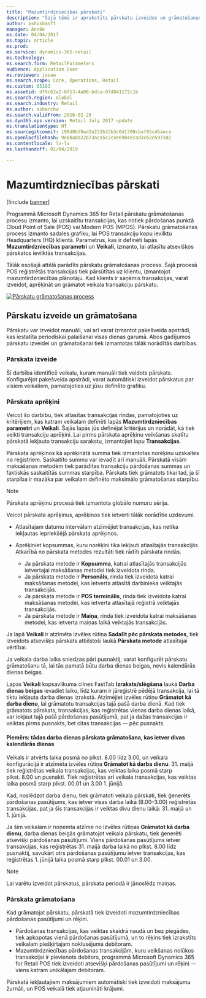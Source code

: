 ```yaml
---
title: "Mazumtirdzniecības pārskati"
description: "Šajā tēmā ir aprakstīts pārskatu izveides un grāmatošanas process."
author: ashishmsft
manager: AnnBe
ms.date: 04/04/2017
ms.topic: article
ms.prod: 
ms.service: dynamics-365-retail
ms.technology: 
ms.search.form: RetailParameters
audience: Application User
ms.reviewer: josaw
ms.search.scope: Core, Operations, Retail
ms.custom: 85183
ms.assetid: df9c62a2-6f13-4a08-bdca-07d041172c1b
ms.search.region: Global
ms.search.industry: Retail
ms.author: asharchw
ms.search.validFrom: 2016-02-28
ms.dyn365.ops.version: Retail July 2017 update
ms.translationtype: HT
ms.sourcegitcommit: 190d0b59ad2e232b33b3c0d1700cbaf95c45aeca
ms.openlocfilehash: 9e88a8b22b73aca5c2cee6984ecad3c62e597102
ms.contentlocale: lv-lv
ms.lasthandoff: 01/04/2019

---
```


# <a name="retail-statements"></a>Mazumtirdzniecības pārskati

[!include [banner](includes/banner.md)]

Programmā Microsoft Dynamics 365 for Retail pārskatu grāmatošanas procesu izmanto, lai uzskaitītu transakcijas, kas notiek pārdošanas punktā Cloud Point of Sale (POS) vai Modern POS (MPOS). Pārskatu grāmatošanas process izmanto sadales grafiku, lai POS transakciju kopu ievilktu Headquarters (HQ) klientā. Parametrus, kas ir definēti lapās **Mazumtirdzniecības parametri** un **Veikali**, izmanto, lai atlasītu atsevišķos pārskatos ievilktās transakcijas.

Tālāk esošajā attēlā parādīts pārskatu grāmatošanas process. Šajā procesā POS reģistrētās transakcijas tiek pārsūtītas uz klientu, izmantojot mazumtirdzniecības plānotāju. Kad klients ir saņēmis transakcijas, varat izveidot, aprēķināt un grāmatot veikala transakciju pārskatu.

[![Pārskatu grāmatošanas process](./media/retail-statements.png)](./media/retail-statements.png)

## <a name="creating-and-posting-statements"></a>Pārskatu izveide un grāmatošana

Pārskatu var izveidot manuāli, vai arī varat izmantot pakešveida apstrādi, kas iestatīta periodiskai palaišanai visas dienas garumā. Abos gadījumos pārskatu izveidei un grāmatošanai tiek izmantotas tālāk norādītās darbības.

### <a name="create-the-statement"></a>Pārskata izveide

Šī darbība identificē veikalu, kuram manuāli tiek veidots pārskats. Konfigurējot pakešveida apstrādi, varat automātiski izveidot pārskatus par visiem veikaliem, pamatojoties uz jūsu definēto grafiku.

### <a name="calculate-the-statement"></a>Pārskata aprēķini

Veicot šo darbību, tiek atlasītas transakcijas rindas, pamatojoties uz kritērijiem, kas katram veikalam definēti lapās **Mazumtirdzniecības parametri** un **Veikali**. Šajās lapās jūs definējat kritērijus un norādāt, kā tiek veikti transakciju aprēķini. Lai pirms pārskata aprēķinu veikšanas skatītu pārskatā iekļauto transakciju sarakstu, izmantojiet lapu **Transakcijas**.

Pārskata aprēķinos kā aprēķinātā summa tiek izmantotas norēķinu uzskaites no reģistriem. Saskaitīto summu var ievadīt arī manuāli. Pārskatā visām maksāšanas metodēm tiek parādītas transakciju pārdošanas summas un faktiskās saskaitītās summas starpība. Pārskats tiek grāmatots tikai tad, ja šī starpība ir mazāka par veikalam definēto maksimālo grāmatošanas starpību.

> [!NOTE]
> Pārskata aprēķinu procesā tiek izmantota globālo numuru sērija.

Veicot pārskata aprēķinus, aprēķinos tiek ietverti tālāk norādītie uzdevumi.

- Atlasītajam datumu intervālam atzīmējiet transakcijas, kas netika iekļautas iepriekšējā pārskata aprēķinos.
- Aprēķiniet kopsummas, kuru norēķini tika iekļauti atlasītajās transakcijās. Atkarībā no pārskata metodes rezultāti tiek rādīti pārskata rindās.

    - Ja pārskata metode ir **Kopsumma**, katrai atlasītajās transakcijās ietvertajai maksāšanas metodei tiek izveidota rinda.
    - Ja pārskata metode ir **Personāls**, rinda tiek izveidota katrai maksāšanas metodei, kas ietverta atlasītā darbinieka veiktajās transakcijās.
    - Ja pārskata metode ir **POS terminālis**, rinda tiek izveidota katrai maksāšanas metodei, kas ietverta atlasītajā reģistrā veiktajās transakcijās.
    - Ja pārskata metode ir **Maiņa**, rinda tiek izveidota katrai maksāšanas metodei, kas ietverta maiņas laikā veiktajās transakcijās.

Ja lapā **Veikali** ir atzīmēta izvēles rūtiņa **Sadalīt pēc pārskata metodes**, tiek izveidots atsevišķs pārskats atbilstoši laukā **Pārskata metode** atlasītajai vērtībai.

Ja veikala darba laiks sniedzas pāri pusnaktij, varat konfigurēt pārskatu grāmatošanu tā, lai tās pamatā būtu darba dienas beigas, nevis kalendārās dienas beigas.

Lapas **Veikali** kopsavilkuma cilnes FastTab **Izraksts/slēgšana** laukā **Darba dienas beigas** ievadiet laiku, līdz kuram ir jāreģistrē pēdējā transakcija, lai tā tiktu iekļauta darba dienas izrakstā. Atzīmējiet izvēles rūtiņu **Grāmatot kā darba dienu**, lai grāmatotu transakcijas tajā pašā darba dienā. Kad tiek grāmatots pārskats, transakcijas, kas reģistrētas vienas darba dienas laikā, var iekļaut tajā pašā pārdošanas pasūtījumā, pat ja dažas transakcijas ir veiktas pirms pusnakts, bet citas transakcijas — pēc pusnakts.

#### <a name="example-post-a-statement-for-a-business-day-that-extends-over-two-calendar-days"></a>Piemērs: tādas darba dienas pārskata grāmatošana, kas ietver divas kalendārās dienas

Veikals ir atvērts laika posmā no plkst. 8.00 līdz 3.00, un veikala konfigurācijā ir atzīmēta izvēles rūtiņa **Grāmatot kā darba dienu**. 31. maijā tiek reģistrētas veikala transakcijas, kas veiktas laika posmā starp plkst. 8.00 un pusnakti. Tiek reģistrētas arī veikala transakcijas, kas veiktas laika posmā starp plkst. 00.01 un 3.00 1. jūnijā.

Kad, noslēdzot darba dienu, tiek grāmatoti veikala pārskati, tiek ģenerēts pārdošanas pasūtījums, kas ietver visas darba laikā (8.00–3.00) reģistrētās transakcijas, pat ja šīs transakcijas ir veiktas divu dienu laikā: 31. maijā un 1. jūnijā.

Ja šim veikalam ir noņemta atzīme no izvēles rūtiņas **Grāmatot kā darba dienu**, darba dienas beigās grāmatojot veikala pārskatu, tiek ģenerēti atsevišķi pārdošanas pasūtījumi. Viens pārdošanas pasūtījums ietver transakcijas, kas reģistrētas 31. maijā darba laikā no plkst. 8.00 līdz pusnaktij, savukārt otrs pārdošanas pasūtījumu ietver transakcijas, kas reģistrētas 1. jūnijā laika posmā starp plkst. 00.01 un 3.00.

> [!NOTE]
> Lai varētu izveidot pārskatus, pārskata periodā ir jānoslēdz maiņas.

### <a name="post-the-statement"></a>Pārskata grāmatošana

Kad grāmatojat pārskatu, pārskatā tiek izveidoti mazumtirdzniecības pārdošanas pasūtījumi un rēķini.

- Pārdošanas transakcijas, kas veiktas skaidrā naudā un bez piegādes, tiek apkopotas vienā pārdošanas pasūtījumā, un to rēķins tiek izrakstīts veikalam piešķirtajam noklusējuma debitoram.
- Mazumtirdzniecības pārdošanas transakcijām, kuru veikšanas nolūkos transakcijai ir pievienots debitors, programmā Microsoft Dynamics 365 for Retail POS tiek izveidoti atsevišķi pārdošanas pasūtījumi un rēķini — viens katram unikālajam debitoram.

Pārskatā iekļautajiem maksājumiem automātiski tiek izveidoti maksājumu žurnāli, un POS veikalā tiek atjaunināti krājumi.


